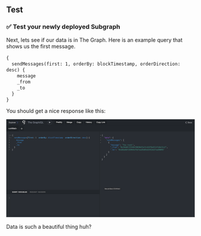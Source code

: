 ## Test 

### ✅ Test your newly deployed Subgraph

Next, lets see if our data is in The Graph. Here is an example query that shows us the first message.

```
{
  sendMessages(first: 1, orderBy: blockTimestamp, orderDirection: desc) {
    message
    _from
    _to
  }
}
```

You should get a nice response like this: 

![](/public/images/The_Graph-SE2-Subgraph-package/section-1/1_4_1.png)

Data is such a beautiful thing huh? 
